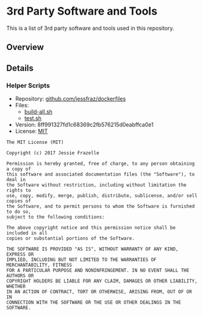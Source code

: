 # 3rd Party Software and Tools

This is a list of 3rd party software and tools used in this repository.

## Overview

<!-- START doctoc generated TOC please keep comment here to allow auto update -->
<!-- DON'T EDIT THIS SECTION, INSTEAD RE-RUN doctoc TO UPDATE -->
<!-- param::isNotitle::true:: -->
<!-- END doctoc generated TOC please keep comment here to allow auto update -->

## Details

### Helper Scripts

- Repository: [github.com/jessfraz/dockerfiles](https://github.com/jessfraz/dockerfiles/)
- Files:
  - [build-all.sh](https://github.com/jessfraz/dockerfiles/blob/8ff991327fd1c68369c2fb576215d0eabffca0e1/build-all.sh)
  - [test.sh](https://github.com/jessfraz/dockerfiles/blob/8ff991327fd1c68369c2fb576215d0eabffca0e1/test.sh)
- Version: 8ff991327fd1c68369c2fb576215d0eabffca0e1
- License: [MIT](https://github.com/jessfraz/dockerfiles/blob/8ff991327fd1c68369c2fb576215d0eabffca0e1/LICENSE)

```text
The MIT License (MIT)

Copyright (c) 2017 Jessie Frazelle

Permission is hereby granted, free of charge, to any person obtaining a copy of
this software and associated documentation files (the "Software"), to deal in
the Software without restriction, including without limitation the rights to
use, copy, modify, merge, publish, distribute, sublicense, and/or sell copies of
the Software, and to permit persons to whom the Software is furnished to do so,
subject to the following conditions:

The above copyright notice and this permission notice shall be included in all
copies or substantial portions of the Software.

THE SOFTWARE IS PROVIDED "AS IS", WITHOUT WARRANTY OF ANY KIND, EXPRESS OR
IMPLIED, INCLUDING BUT NOT LIMITED TO THE WARRANTIES OF MERCHANTABILITY, FITNESS
FOR A PARTICULAR PURPOSE AND NONINFRINGEMENT. IN NO EVENT SHALL THE AUTHORS OR
COPYRIGHT HOLDERS BE LIABLE FOR ANY CLAIM, DAMAGES OR OTHER LIABILITY, WHETHER
IN AN ACTION OF CONTRACT, TORT OR OTHERWISE, ARISING FROM, OUT OF OR IN
CONNECTION WITH THE SOFTWARE OR THE USE OR OTHER DEALINGS IN THE SOFTWARE.
```
